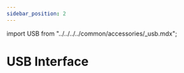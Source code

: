 ```yaml
---
sidebar_position: 2
---
```


import USB from "../../../../common/accessories/\_usb.mdx";

# USB Interface

<USB product="Radxa CM3I IO Board" model="radxa-cm3i-io" usb_dev="sda" usb_dev_img="/img/cm3i/cm3i-io-lsblk-usb.webp" usb_dev_sd_read_time="1.31635 s" usb_dev_sd_read_speed="79.7 MB/s" usb_dev_sd_write_time="2.86056 s" usb_dev_sd_write_speed="36.7 MB/s" />
